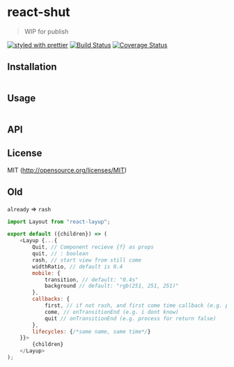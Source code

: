 # react-shut
> WIP for publish

[![styled with prettier](https://img.shields.io/badge/styled_with-prettier-ff69b4.svg)](https://github.com/prettier/prettier)
[![Build Status]()]()
[![Coverage Status]()]()

## Installation
```shell
```
## Usage
```js
```
## API
## License
MIT (http://opensource.org/licenses/MIT)

## Old

`already` => `rash`

```javascript
import Layout from "react-layup";

export default ({children}) => (
    <Layup {...{
        Quit, // Component recieve {f} as props
        quit, // : boolean
        rash, // start view from still come
        widthRatio, // default is 0.4
        mobile: {
            transition, // default: "0.4s"
            background // default: "rgb(251, 251, 251)"
        },
        callbacks: {
            first, // if not rash, and first come time callback (e.g. process rash === true)
            come, // onTransitionEnd (e.g. i dont know)
            quit // onTransitionEnd (e.g. process for return false)
        },
        lifecycles: {/*same name, same time*/}
    }}>
        {children}
    </Layup>
);
```
